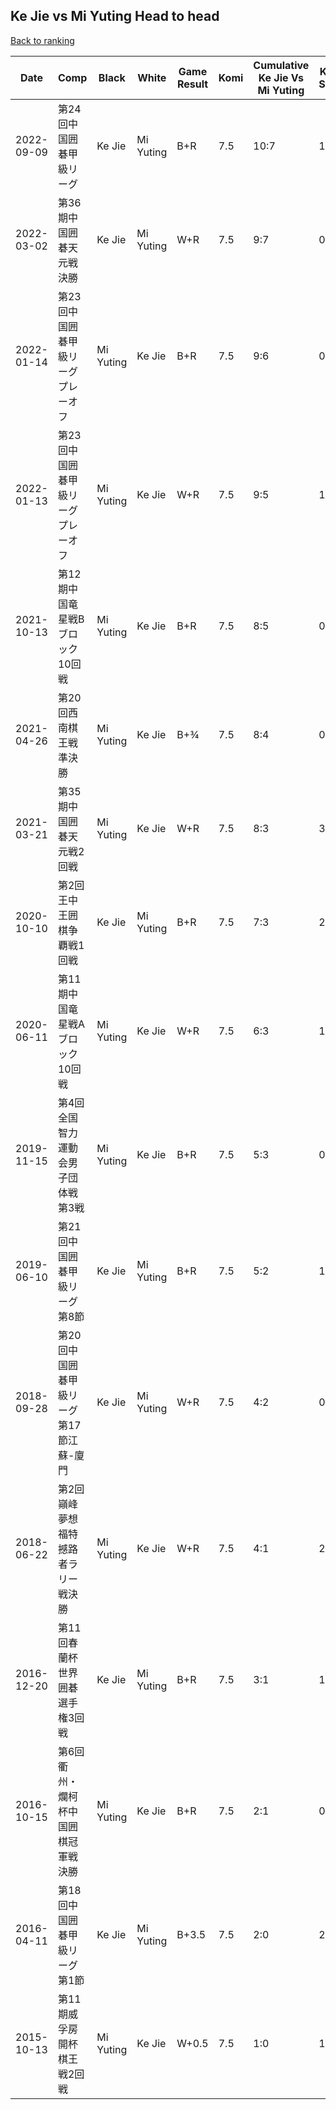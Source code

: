 ## Ke Jie vs Mi Yuting Head to head

[Back to ranking](../../index.md)




| **Date** | **Comp** | **Black** | **White** | **Game Result** | **Komi** | **Cumulative Ke Jie Vs Mi Yuting** | **Ke Jie Streak** | **Mi Yuting Streak** | 
| --- | --- | --- | --- | --- | --- | --- | --- | --- |
| 2022-09-09 | 第24回中国囲碁甲級リーグ | Ke Jie | Mi Yuting | B+R | 7.5 | 10:7 | 1 | 0 | 
| 2022-03-02 | 第36期中国囲碁天元戦決勝 | Ke Jie | Mi Yuting | W+R | 7.5 | 9:7 | 0 | 2 | 
| 2022-01-14 | 第23回中国囲碁甲級リーグプレーオフ | Mi Yuting | Ke Jie | B+R | 7.5 | 9:6 | 0 | 1 | 
| 2022-01-13 | 第23回中国囲碁甲級リーグプレーオフ | Mi Yuting | Ke Jie | W+R | 7.5 | 9:5 | 1 | 0 | 
| 2021-10-13 | 第12期中国竜星戦Bブロック10回戦 | Mi Yuting | Ke Jie | B+R | 7.5 | 8:5 | 0 | 2 | 
| 2021-04-26 | 第20回西南棋王戦準決勝 | Mi Yuting | Ke Jie | B+¾ | 7.5 | 8:4 | 0 | 1 | 
| 2021-03-21 | 第35期中国囲碁天元戦2回戦 | Mi Yuting | Ke Jie | W+R | 7.5 | 8:3 | 3 | 0 | 
| 2020-10-10 | 第2回王中王囲棋争覇戦1回戦 | Ke Jie | Mi Yuting | B+R | 7.5 | 7:3 | 2 | 0 | 
| 2020-06-11 | 第11期中国竜星戦Aブロック10回戦 | Mi Yuting | Ke Jie | W+R | 7.5 | 6:3 | 1 | 0 | 
| 2019-11-15 | 第4回全国智力運動会男子団体戦第3戦 | Mi Yuting | Ke Jie | B+R | 7.5 | 5:3 | 0 | 1 | 
| 2019-06-10 | 第21回中国囲碁甲級リーグ第8節 | Ke Jie | Mi Yuting | B+R | 7.5 | 5:2 | 1 | 0 | 
| 2018-09-28 | 第20回中国囲碁甲級リーグ第17節江蘇-廈門 | Ke Jie | Mi Yuting | W+R | 7.5 | 4:2 | 0 | 1 | 
| 2018-06-22 | 第2回巓峰夢想福特撼路者ラリー戦決勝 | Mi Yuting | Ke Jie | W+R | 7.5 | 4:1 | 2 | 0 | 
| 2016-12-20 | 第11回春蘭杯世界囲碁選手権3回戦 | Ke Jie | Mi Yuting | B+R | 7.5 | 3:1 | 1 | 0 | 
| 2016-10-15 | 第6回衢州・爛柯杯中国囲棋冠軍戦決勝 | Mi Yuting | Ke Jie | B+R | 7.5 | 2:1 | 0 | 1 | 
| 2016-04-11 | 第18回中国囲碁甲級リーグ第1節 | Ke Jie | Mi Yuting | B+3.5 | 7.5 | 2:0 | 2 | 0 | 
| 2015-10-13 | 第11期威孚房開杯棋王戦2回戦 | Mi Yuting | Ke Jie | W+0.5 | 7.5 | 1:0 | 1 | 0 |




